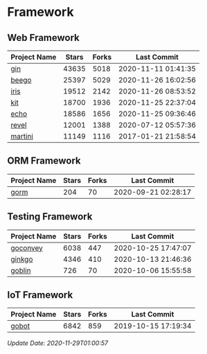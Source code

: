 # Framework

## Web Framework
| Project Name | Stars | Forks | Last Commit |
| ------------ | ----- | ----- | ----------- |
| [gin](https://github.com/gin-gonic/gin) | 43635 | 5018 | 2020-11-11 01:41:35 |
| [beego](https://github.com/astaxie/beego) | 25397 | 5029 | 2020-11-26 16:02:56 |
| [iris](https://github.com/kataras/iris) | 19512 | 2142 | 2020-11-26 08:53:52 |
| [kit](https://github.com/go-kit/kit) | 18700 | 1936 | 2020-11-25 22:37:04 |
| [echo](https://github.com/labstack/echo) | 18586 | 1656 | 2020-11-25 09:36:46 |
| [revel](https://github.com/revel/revel) | 12001 | 1388 | 2020-07-12 05:57:36 |
| [martini](https://github.com/go-martini/martini) | 11149 | 1116 | 2017-01-21 21:58:54 |

## ORM Framework
| Project Name | Stars | Forks | Last Commit |
| ------------ | ----- | ----- | ----------- |
| [gorm](https://github.com/jinzhu/gorm) | 204 | 70 | 2020-09-21 02:28:17 |

## Testing Framework
| Project Name | Stars | Forks | Last Commit |
| ------------ | ----- | ----- | ----------- |
| [goconvey](https://github.com/smartystreets/goconvey) | 6038 | 447 | 2020-10-25 17:47:07 |
| [ginkgo](https://github.com/onsi/ginkgo) | 4346 | 410 | 2020-10-13 21:46:36 |
| [goblin](https://github.com/franela/goblin) | 726 | 70 | 2020-10-06 15:55:58 |

## IoT Framework
| Project Name | Stars | Forks | Last Commit |
| ------------ | ----- | ----- | ----------- |
| [gobot](https://github.com/hybridgroup/gobot) | 6842 | 859 | 2019-10-15 17:19:34 |

*Update Date: 2020-11-29T01:00:57*